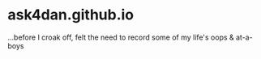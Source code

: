 # ask4dan.github.io
...before I croak off, felt the need to record some of my life's oops &amp; at-a-boys
